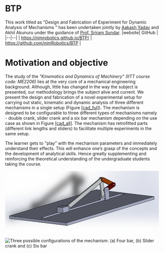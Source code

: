 
# BTP

This work titled as "Design and Fabrication of Experiment for Dynamic Analysis of Mechanisms " has been undertaken jointly by [Aakash Yadav](http://nimrobotics.github.io/) and Akhil Akunuru under the guidance of [Prof. Sriram Sundar](https://iittp.ac.in/dr-sriram-sundar).
|website| GitHub |
|--|--|
| https://nimrobotics.github.io/BTP/ | https://github.com/nimRobotics/BTP |


# Motivation and objective

The study of the *"Kinematics and Dynamics of Machinery" (IITT course
code: ME2206)* lies at the very core of a mechanical engineering
background. Although, little has changed in the way the subject is
presented, our methodology brings the subject alive and current. We
present the design and fabrication of a novel experimental setup for
carrying out static, kinematic and dynamic analysis of three different
mechanisms in a single setup (Figure [\[cad\_ful\]](#cad_ful)). The
mechanism is designed to be configurable to three different types of
mechanisms namely - double crank, slider crank and a six bar mechanism
depending on the use case as shown in Figure [\[cad\_all\]](#cad_all).
The mechanism has retrofitted parts (different link lengths and sliders)
to facilitate multiple experiments in the same setup.

The learner gets to "play" with the mechanism parameters and immediately
understand their effects. This will enhance one’s grasp of the concepts
and the development of analytical skills. Hence greatly supplementing
and reinforcing the theoretical understanding of the undergraduate
students taking the course.

![CAD model of the mechanism](Pictures/cad_model.png)

![Three possible configurations of the mechanism: (a) Four bar, (b)
Slider crank and (c) Six bar](Pictures/all_mech.png)
